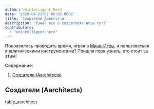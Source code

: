```yaml
---
author: Unintelligent Nerd
date: '2020-04-23T07:00:00.000Z'
title: 'Создатели Аавеготчи'
description: 'Узнай все о создателях игры тут!'
contributors:
  - "unintelligent-nerd"
---
```


Понравилось проводить время, играя в  [Мини-Игры](/minigames), и пользоваться аналитическими инструментами? Пришла пора узнать, кто стоит за этим!

<div class="contentsBox">

Содержание:

<ol>
<li><a href=#aarchitects>Создатели (Aarchitects)</a></li>
</ol>

</div>

## Создатели (Aarchitects)

table_aarchitect